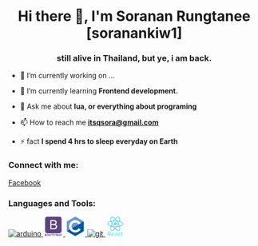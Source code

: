<h1 align="center">Hi there 👋, I'm Soranan Rungtanee [soranankiw1]</h1>
<h3 align="center">still alive in Thailand, but ye, i am back.</h3>

- 🔭 I’m currently working on ...

- 🌱 I’m currently learning **Frontend development.**

- 💬 Ask me about **lua, or everything about programing**

- 📫 How to reach me **itsqsora@gmail.com**

- ⚡ fact **I spend 4 hrs to sleep everyday on Earth**

<h3 align="left">Connect with me:</h3>
<p align="left">
<a href="https://fb.com/soranankiw1" target="blank"><img align="center"/>Facebook</a>
</p>

<h3 align="left">Languages and Tools:</h3>
<p align="left"> <a href="https://www.arduino.cc/" target="_blank"> <img src="https://cdn.worldvectorlogo.com/logos/arduino-1.svg" alt="arduino" width="40" height="40"/> </a> <a href="https://getbootstrap.com" target="_blank"> <img src="https://raw.githubusercontent.com/devicons/devicon/master/icons/bootstrap/bootstrap-plain-wordmark.svg" alt="bootstrap" width="40" height="40"/> </a> <a href="https://www.cprogramming.com/" target="_blank"> <img src="https://raw.githubusercontent.com/devicons/devicon/master/icons/c/c-original.svg" alt="c" width="40" height="40"/> </a> <a href="https://git-scm.com/" target="_blank"> <img src="https://www.vectorlogo.zone/logos/git-scm/git-scm-icon.svg" alt="git" width="40" height="40"/> </a> <a href="https://reactjs.org/" target="_blank"> <img src="https://raw.githubusercontent.com/devicons/devicon/master/icons/react/react-original-wordmark.svg" alt="react" width="40" height="40"/> </a> </p>
